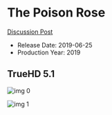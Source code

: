 # The Poison Rose

[Discussion Post](https://www.avsforum.com/threads/bass-eq-for-filtered-movies.2995212/post-58153354)

* Release Date: 2019-06-25
* Production Year: 2019

## TrueHD 5.1

![img 0](https://i.imgur.com/mIBIHmM.jpg)

![img 1](https://i.imgur.com/uWuNzhp.png)

